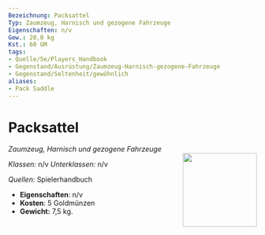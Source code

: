 ```yaml
---
Bezeichnung: Packsattel
Typ: Zaumzeug, Harnisch und gezogene Fahrzeuge
Eigenschaften: n/v
Gew.: 20,0 kg
Kst.: 60 GM
tags:
- Quelle/5e/Players_Handbook
- Gegenstand/Ausrüstung/Zaumzeug-Harnisch-gezogene-Fahrzeuge
- Gegenstand/Seltenheit/gewöhnlich
aliases:
- Pack Saddle
---
```

# Packsattel
*Zaumzeug, Harnisch und gezogene Fahrzeuge*  
<img src="Symbolik/Gegenstände.webp" align="right" width="150">

_Klassen:_ n/v 
_Unterklassen:_  n/v

_Quellen:_ Spielerhandbuch

- **Eigenschaften**: n/v
- **Kosten**: 5 Goldmünzen
- **Gewicht:** 7,5 kg.